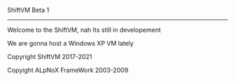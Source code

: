              
ShiftVM Beta 1 
_______________________________________________________________________________________________________________________________________________
 
Welcome to the ShiftVM, nah Its still in developement
 
 
 
We are gonna host a Windows XP VM lately
 
 
 
 
 
 
 
 
Copyright ShiftVM 2017-2021
 
Copyight ALpNoX FrameWork 2003-2009
